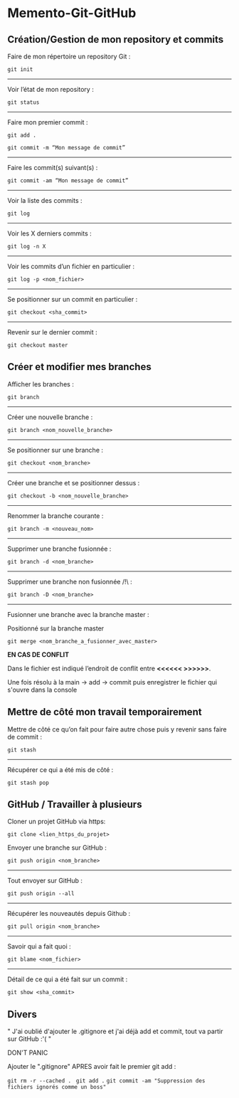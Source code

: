 # Memento-Git-GitHub

## Création/Gestion de mon repository et commits

Faire de mon répertoire un repository Git :

`git init`

------------------

Voir l’état de mon repository :

`git status`

------------------

Faire mon premier commit :

``git add .``

``git commit -m “Mon message de commit”``

------------------

Faire les commit(s) suivant(s) :

``git commit -am “Mon message de commit”``

------------------

Voir la liste des commits :

``git log``

------------------

Voir les X derniers commits :

``git log -n X``

------------------

Voir les commits d’un fichier en particulier :

``git log -p <nom_fichier>``

------------------

Se positionner sur un commit en particulier :

``git checkout <sha_commit>``

------------------

Revenir sur le dernier commit :

``git checkout master``

## Créer et modifier mes branches

Afficher les branches :

``git branch``

------------------

Créer une nouvelle branche :

``git branch <nom_nouvelle_branche>``

------------------

Se positionner sur une branche :

``git checkout <nom_branche>``

------------------

Créer une branche et se positionner dessus :

``git checkout -b <nom_nouvelle_branche>``

------------------

Renommer la branche courante :

``git branch -m <nouveau_nom>``

------------------

Supprimer une branche fusionnée :

``git branch -d <nom_branche>``

------------------

Supprimer une branche non fusionnée /!\ :

``git branch -D <nom_branche>``

------------------

Fusionner une branche avec la branche master :

Positionné sur la branche master

``git merge <nom_branche_a_fusionner_avec_master>``

**EN CAS DE CONFLIT**

Dans le fichier est indiqué l’endroit de conflit entre **<<<<<<  >>>>>>**.

Une fois résolu à la main -> add -> commit puis enregistrer le fichier qui s'ouvre dans la console

## Mettre de côté mon travail temporairement

Mettre de côté ce qu’on fait pour faire autre chose puis y revenir sans faire de commit :

``git stash``

------------------

Récupérer ce qui a été mis de côté :

``git stash pop``

## GitHub / Travailler à plusieurs

Cloner un projet GitHub via https:

`git clone <lien_https_du_projet>`

Envoyer une branche sur GitHub :

``git push origin <nom_branche>``

------------------

Tout envoyer sur GitHub :

``git push origin --all``

------------------

Récupérer les nouveautés depuis Github :

``git pull origin <nom_branche>``

------------------

Savoir qui a fait quoi :

``git blame <nom_fichier>``

------------------

Détail de ce qui a été fait sur un commit :

``git show <sha_commit>``


## Divers

" J'ai oublié d'ajouter le .gitignore et j'ai déjà add et commit, tout va partir sur GitHub :'( "

DON'T PANIC

Ajouter le ".gitignore" APRES avoir fait le premier git add :

``git rm -r --cached . ``
``git add .``
``git commit -am "Suppression des fichiers ignorés comme un boss"``
